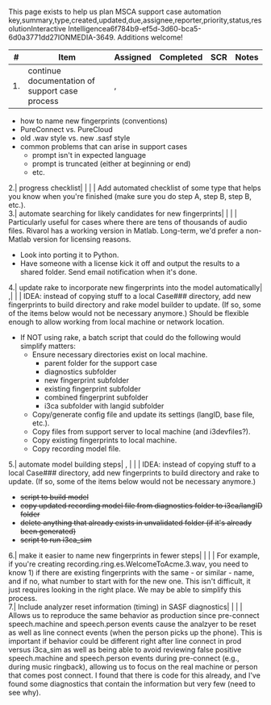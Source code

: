 This page exists to help us plan MSCA support case automation key,summary,type,created,updated,due,assignee,reporter,priority,status,resolutionInteractive Intelligencea6f784b9-ef5d-3d60-bca5-6d0a3771dd27IONMEDIA-3649. Additions welcome!

 

#| Item| Assigned| Completed| SCR| Notes  
---|---|---|---|---|---  
1.| continue documentation of support case process| ,|  |  | 

  * how to name new fingerprints (conventions)
  * PureConnect vs. PureCloud
  * old .wav style vs. new .sasf style
  * common problems that can arise in support cases
    * prompt isn't in expected language
    * prompt is truncated (either at beginning or end)
    * etc.

  
2.| progress checklist| |  |  | Add automated checklist of some type that helps you know when you're finished (make sure you do step A, step B, step B, etc.).  
3.| automate searching for likely candidates for new fingerprints| |  |  | Particularly useful for cases where there are tens of thousands of audio files. Rivarol has a working version in Matlab. Long-term, we'd prefer a non-Matlab version for licensing reasons.

  * Look into porting it to Python.
  * Have someone with a license kick it off and output the results to a shared folder. Send email notification when it's done.

  
4.| update rake to incorporate new fingerprints into the model automatically| ,|  |  | IDEA: instead of copying stuff to a local Case### directory, add new fingerprints to build directory and rake model builder to update. (If so, some of the items below would not be necessary anymore.) Should be flexible enough to allow working from local machine or network location.

  * If NOT using rake, a batch script that could do the following would simplify matters:
    * Ensure necessary directories exist on local machine.
      * parent folder for the support case
      * diagnostics subfolder
      * new fingerprint subfolder
      * existing fingerprint subfolder
      * combined fingerprint subfolder
      * i3ca subfolder with langid subfolder
    * Copy/generate config file and update its settings (langID, base file, etc.).
    * Copy files from support server to local machine (and i3devfiles?).
    * Copy existing fingerprints to local machine.
    * Copy recording model file.

  
5.| automate model building steps| , |  |  | IDEA: instead of copying stuff to a local Case### directory, add new fingerprints to build directory and rake to update. (If so, some of the items below would not be necessary anymore.)

  * ~~script to build model~~
  * ~~copy updated recording model file from diagnostics folder to i3ca/langID folder~~
  * ~~delete anything that already exists in unvalidated folder (if it's already been generated)~~
  * ~~script to run i3ca_sim~~

  
6.| make it easier to name new fingerprints in fewer steps|  |  |  | For example, if you're creating recording.ring.es.WelcomeToAcme.3.wav, you need to know 1) if there are existing fingerprints with the same - or similar - name, and if no, what number to start with for the new one. This isn't difficult, it just requires looking in the right place. We may be able to simplify this process.  
7.| Include analyzer reset information (timing) in SASF diagnostics| |  |  | Allows us to reproduce the same behavior as production since pre-connect speech.machine and speech.person events cause the analzyer to be reset as well as line connect events (when the person picks up the phone).  This is important if behavior could be different right after line connect in prod versus i3ca_sim as well as being able to avoid reviewing false positive speech.machine and speech.person events during pre-connect (e.g., during music ringback), allowing us to focus on the real machine or person that comes post connect.  I found that there is code for this already, and I've found some diagnostics that contain the information but very few (need to see why).
